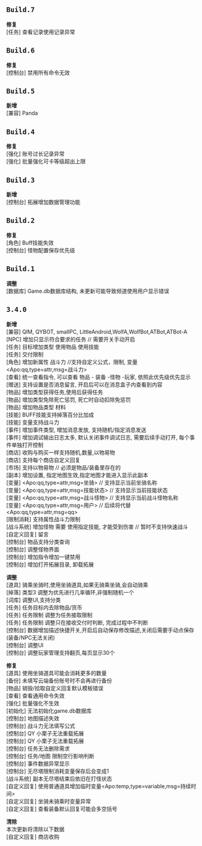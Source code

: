 ## `Build.7`  <!-- 2023.7.31 -->

**修复**<br>
[任务]          查看记录使用记录异常

## `Build.6`  <!-- 2023.7.26 -->

**修复**<br>
[控制台]        禁用所有命令无效

## `Build.5`  <!-- 2023.7.16 -->

**新增**<br>
[兼容]          Panda

## `Build.4`  <!-- 2023.7.13 -->

**修复**<br>
[强化]          账号过长记录异常  
[强化]          批量强化可卡等级超出上限

## `Build.3`  <!-- 2023.7.8 -->

**新增**<br>
[控制台]        拓展增加数据管理功能


## `Build.2`  <!-- 2023.7.7 -->

**修复**<br>
[角色]          Buff技能失效  
[控制台]        怪物配置保存优先级

## `Build.1`  <!-- 2023.7.04 -->

**调整**<br>
[数据库]        Game.db数据库结构, 未更新可能导致频道使用用户显示错误

## `3.4.0`  <!-- 2023.6.29 -->

**新增**<br>
[兼容]			QIM, QYBOT, smallPC, LittleAndroid,WolfA,WolfBot,ATBot,ATBot-A	   
[NPC]			增加只显示符合要求的任务		// 需要开关手动开启  
[任务]			目标增加类型 使用物品 使用技能  
[任务]			交付限制  
[角色]			增加新属性 战斗力 //支持自定义公式，限制, 变量\<Apo:qq,type=attr,msg=战斗力>  
[查看]			统一查看指令, 可以查看 物品 - 装备 -怪物 -玩家,  依照此优先级优先显示  
[赠送]			支持设置是否消息留言, 开启后可以在消息盒子内查看到内容  
[物品]			增加类型获得任务,使用后获得任务  
[物品]			增加类型免除死亡惩罚, 死亡时自动扣除免惩罚  
[物品]			增加物品类型 材料  
[技能]			BUFF技能支持掉落百分比加成  
[技能]			变量支持战斗力  
[事件]			增加事件类型, 增加消息发放, 支持随机/指定消息发送  
[事件]			增加调试输出日志太多, 默认关闭事件调试日志, 需要后续手动打开, 每个事件单独打开控制  
[商店]			收购与购买一样支持随机,数量,以物易物  
[商店]			支持每个商店自定义回复  
[市场]			支持以物易物	// 必须是物品/装备里存在的  
[副本]			增加设置, 指定地图生效,指定地图才能进入显示此副本  
[变量]			\<Apo:qq,type=attr,msg=坐骑> // 支持显示当前坐骑名称  
[变量]			\<Apo:qq,type=attr,msg=技能状态> // 支持显示当前技能状态  
[变量]			\<Apo:qq,type=attr,msg=战斗怪物> // 支持显示当前战斗怪物名称  
[变量]			\<Apo:qq,type=attr,msg=用户> // 后续将代替\<Apo:qq,type=attr,msg=qq>  
[限制消耗]		支持属性战斗力限制  
[战斗系统]      增加怪物 需要 使用指定技能, 才能受到伤害 // 暂时不支持快速战斗  
[自定义回复]    留言  
[控制台]		物品支持分类查询  
[控制台]		调整怪物界面  
[控制台]		增加指令增加一键禁用  
[控制台]		增加打开拓展目录, 卸载拓展  

**调整**<br>
[道具]			骑乘坐骑时,使用坐骑道具,如果无骑乘坐骑,会自动骑乘  
[掉落]			类型3 调整为优先进行几率循环,非强制随机一个  
[词库]			调整UI,支持分类  
[任务]			任务目标内去除物品/货币  
[任务]			任务限制 调整为任务接取限制  
[任务]			任务限制 调整只在接收交付时判断, 完成过程中不判断  
[控制台]        数据增加描述快捷开关,开启后自动保存修改描述,关闭后需要手动点保存(装备/NPC无法关闭)  
[控制台]		调整UI  
[控制台]		调整玩家管理支持翻页,每页显示30个  

**修复**<br>
[道具]			使用坐骑道具可能会消耗更多的数量  
[备份]			未填写云端备份账号时不会再进行备份  
[物品]          销毁/拾取自定义回复默认模板错误  
[查看]          查看通用命令失效  
[强化]          批量强化不生效  
[初始化]		无法初始化game.db数据库  
[控制台]	    地图描述失效  
[控制台]		战斗力无法填写公式  
[控制台]		QY 小栗子无法重载拓展  
[控制台]		QY 小栗子无法重载拓展  
[控制台]		任务无法删除需求  
[控制台]		任务/地图 限制空行影响判断  
[控制台]		事件数据异常显示  
[控制台]        无尽塔限制消耗变量保存后会变成1  
[战斗系统]      副本无尽塔结束后依旧在打怪状态  
[自定义回复]    使用普通道具增加临时变量\<Apo:temp,type=variable,msg=持续时间>  
[自定义回复]    坐骑未骑乘时变量异常  
[自定义回复]	查看装备默认回复可能会多空括号  

**清除**<br>
本次更新将清除以下数据  
[自定义回复]    商店收购
